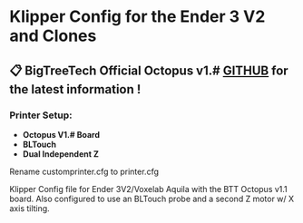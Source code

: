 # **Klipper Config for the Ender 3 V2 and Clones**

## **📋 BigTreeTech Official Octopus v1.# [GITHUB](https://github.com/bigtreetech/BIGTREETECH-OCTOPUS-V1.0) for the latest information !**

### **Printer Setup:**

- **Octopus V1.# Board**
- **BLTouch**
- **Dual Independent Z**

Rename customprinter.cfg to printer.cfg

Klipper Config file for Ender 3V2/Voxelab Aquila with the BTT Octopus v1.1 board.  Also configured to use an BLTouch probe and a second Z motor w/ X axis tilting.
